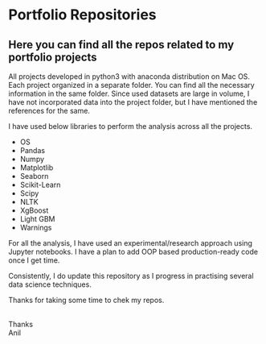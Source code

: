# Portfolio Repositories

## Here you can find all the repos related to my portfolio projects

All  projects developed in python3 with anaconda distribution on Mac OS.<br>
Each project organized in a separate folder. You can find all the necessary information in the same folder. Since used datasets are large in volume, I have not incorporated data into the project folder, but I have mentioned the references for the same.

I have used below libraries to perform the analysis across all the projects.

- OS
- Pandas
- Numpy
- Matplotlib
- Seaborn
- Scikit-Learn
- Scipy
- NLTK
- XgBoost
- Light GBM
- Warnings

For all the analysis, I have used an experimental/research approach using Jupyter notebooks. I  have a plan to add OOP based production-ready code once I get time.

Consistently, I do update this repository as I progress in practising several data science techniques.

Thanks for taking some time to chek my repos.




<br>
Thanks<br>
Anil
